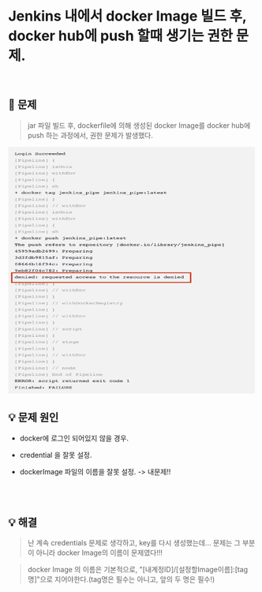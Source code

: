 # Jenkins 내에서 docker Image 빌드 후, docker hub에 push 할때 생기는 권한 문제.



<br>


## 🧨 문제

> jar 파일 빌드 후, dockerfile에 의해 생성된 docker Image를 docker hub에 push 하는 과정에서, 권한 문제가 발생했다.

<img
    src = "../Image/trouble_shooting/005_00.png"
    width = 500px
    height = 500px
/>


## 💡 문제 원인

* docker에 로그인 되어있지 않을 경우.

* credential 을 잘못 설정.

* dockerImage 파일의 이름을 잘못 설정.
    -> 내문제!!

<br>
<br>


## 💡 해결


> 난 계속 credentials 문제로 생각하고, key를 다시 생성했는데... 문제는 그 부분이 아니라 docker Image의 이름이 문제였다!!! 

> docker Image 의 이름은 기본적으로, "[내계정ID]/[설정할Image이름]:[tag명]"으로 지어야한다.(tag명은 필수는 아니고, 앞의 두 명은 필수!)




